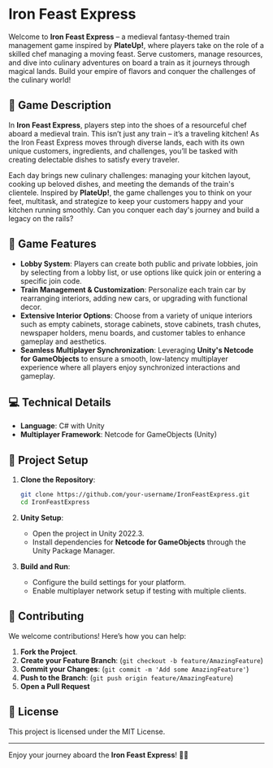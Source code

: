 # Iron Feast Express

Welcome to **Iron Feast Express** – a medieval fantasy-themed train management game inspired by **PlateUp!**, where players take on the role of a skilled chef managing a moving feast. Serve customers, manage resources, and dive into culinary adventures on board a train as it journeys through magical lands. Build your empire of flavors and conquer the challenges of the culinary world!

## 📖 Game Description

In **Iron Feast Express**, players step into the shoes of a resourceful chef aboard a medieval train. This isn’t just any train – it’s a traveling kitchen! As the Iron Feast Express moves through diverse lands, each with its own unique customers, ingredients, and challenges, you’ll be tasked with creating delectable dishes to satisfy every traveler.

Each day brings new culinary challenges: managing your kitchen layout, cooking up beloved dishes, and meeting the demands of the train's clientele. Inspired by **PlateUp!**, the game challenges you to think on your feet, multitask, and strategize to keep your customers happy and your kitchen running smoothly. Can you conquer each day's journey and build a legacy on the rails?

## 🚂 Game Features

- **Lobby System**: Players can create both public and private lobbies, join by selecting from a lobby list, or use options like quick join or entering a specific join code.
- **Train Management & Customization**: Personalize each train car by rearranging interiors, adding new cars, or upgrading with functional decor.
- **Extensive Interior Options**: Choose from a variety of unique interiors such as empty cabinets, storage cabinets, stove cabinets, trash chutes, newspaper holders, menu boards, and customer tables to enhance gameplay and aesthetics.
- **Seamless Multiplayer Synchronization**: Leveraging **Unity's Netcode for GameObjects** to ensure a smooth, low-latency multiplayer experience where all players enjoy synchronized interactions and gameplay.

## 💻 Technical Details

- **Language**: C# with Unity
- **Multiplayer Framework**: Netcode for GameObjects (Unity)

## 📂 Project Setup

1. **Clone the Repository**:
    ```bash
    git clone https://github.com/your-username/IronFeastExpress.git
    cd IronFeastExpress
    ```
2. **Unity Setup**:
   - Open the project in Unity 2022.3.
   - Install dependencies for **Netcode for GameObjects** through the Unity Package Manager.

3. **Build and Run**:
   - Configure the build settings for your platform.
   - Enable multiplayer network setup if testing with multiple clients.

## 🤝 Contributing

We welcome contributions! Here’s how you can help:

1. **Fork the Project**.
2. **Create your Feature Branch**: (`git checkout -b feature/AmazingFeature`)
3. **Commit your Changes**: (`git commit -m 'Add some AmazingFeature'`)
4. **Push to the Branch**: (`git push origin feature/AmazingFeature`)
5. **Open a Pull Request**

## 📜 License

This project is licensed under the MIT License.

---

Enjoy your journey aboard the **Iron Feast Express**! 🚂🍲
